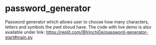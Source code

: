 # password_generator
Password generator which allows user to choose how many characters, letters and symbols the pwd shoud have.
The code with live demo is also available under link:
https://replit.com/@IrinchiDe/password-generator-start#main.py

